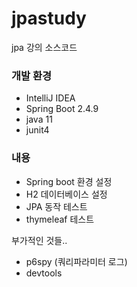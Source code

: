 # jpastudy
jpa 강의 소스코드

### 개발 환경  
- IntelliJ IDEA
- Spring Boot 2.4.9  
- java 11  
- junit4  

### 내용
- Spring boot 환경 설정
- H2 데이터베이스 설정
- JPA 동작 테스트
- thymeleaf 테스트


부가적인 것들..
- p6spy (쿼리파라미터 로그)
- devtools
